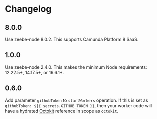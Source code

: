 # Changelog

## 8.0.0 

Use zeebe-node 8.0.2. This supports Camunda Platform 8 SaaS.

## 1.0.0

Use zeebe-node 2.4.0. This makes the minimum Node requirements: 12.22.5+, 14.17.5+, or 16.6.1+.

## 0.6.0

Add parameter `githubToken` to `startWorkers` operation. If this is set as `githubToken: ${{ secrets.GITHUB_TOKEN }}`, then your worker code will have a hydrated [Octokit](https://github.com/actions/toolkit/tree/master/packages/github) reference in scope as `octokit`.
